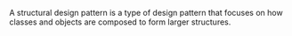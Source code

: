A structural design pattern is a type of design pattern that focuses on how classes and objects are composed to form larger structures. 
